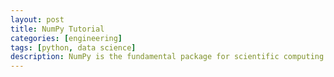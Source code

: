 ```yaml
---
layout: post
title: NumPy Tutorial
categories: [engineering]
tags: [python, data science]
description: NumPy is the fundamental package for scientific computing with Python. Besides its obvious scientific uses, NumPy can also be used as an efficient multi-dimensional container of generic data. Arbitrary data-types can be defined. This allows NumPy to seamlessly and speedily integrate with a wide variety of databases.
---
```

